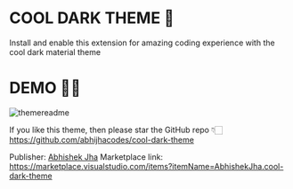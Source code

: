 # COOL DARK THEME 🚀

Install and enable this extension for amazing coding experience with the cool dark material theme

# DEMO 👨‍💻

![themereadme](https://user-images.githubusercontent.com/77770628/119485350-934bb380-bd74-11eb-8966-d922479aac23.png)

If you like this theme, then please star the GitHub repo 👇🏻
https://github.com/abhijhacodes/cool-dark-theme

Publisher: <a href="https://www.linkedin.com/in/abhishek-jha-3867b4205/">Abhishek Jha</a>
Marketplace link: https://marketplace.visualstudio.com/items?itemName=AbhishekJha.cool-dark-theme
